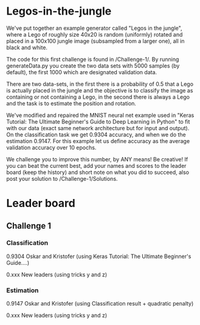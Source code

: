 # Legos-in-the-jungle

We've put together an example generator called "Legos in the jungle", where a Lego of roughly size 40x20 is random (uniformly) rotated and placed in a 100x100 jungle image (subsampled from a larger one), all in black and white.

The code for this first challenge is found in /Challenge-1/. By running generateData.py you create the two data sets with 5000 samples (by default), the first 1000 which are designated validation data.

There are two data-sets, in the first there is a probability of 0.5 that a Lego is actually placed in the jungle and the objective is to classify the image as containing or not containing a Lego, in the second there is always a Lego and the task is to estimate the position and rotation.

We've modified and repaired the MNIST neural net example used in "Keras Tutorial: The Ultimate Beginner's Guide to Deep Learning in Python" to fit with our data (exact same network architecture but for input and output). On the classification task we get 0.9304 accuracy, and when we do the estimation 0.9147. For this example let us define accuracy as the average validation accuracy over 10 epochs.

We challenge you to improve this number, by ANY means! Be creative! If you can beat the current best, add your names and scores to the leader board (keep the history) and short note on what you did to succeed, also post your solution to /Challenge-1/Solutions.


# Leader board 

## Challenge 1

### Classification

0.9304 Oskar and Kristofer (using Keras Tutorial: The Ultimate Beginner's Guide....)

0.xxx New leaders (using tricks y and z)

### Estimation

0.9147 Oskar and Kristofer (using Classification result + quadratic penalty)

0.xxx New leaders (using tricks y and z)

